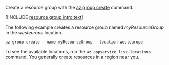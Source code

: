 Create a resource group with the [az group create](/cli/azure/group#az_group_create) command.

[!INCLUDE [resource group intro text](resource-group.md)]

The following example creates a resource group named *myResourceGroup* in the *westeurope* location.

```azurecli-interactive
az group create --name myResourceGroup --location westeurope
```

To see the available locations, run the `az appservice list-locations` command. You generally create resources in a region near you.

